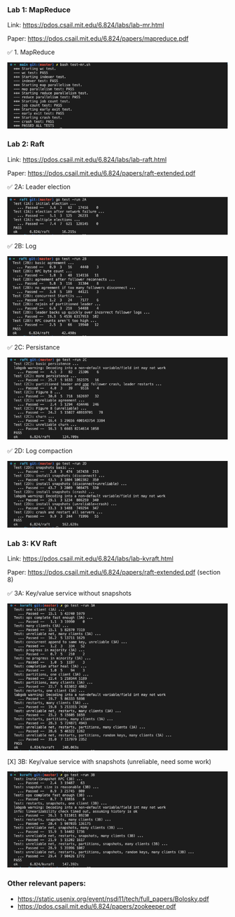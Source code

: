### Lab 1: MapReduce
Link: https://pdos.csail.mit.edu/6.824/labs/lab-mr.html

Paper: https://pdos.csail.mit.edu/6.824/papers/mapreduce.pdf

✅ 1. MapReduce

<p align="center"><img src="./test_ss/map_reduce.png" alt="tests"></p>

### Lab 2: Raft
Link: https://pdos.csail.mit.edu/6.824/labs/lab-raft.html

Paper: https://pdos.csail.mit.edu/6.824/papers/raft-extended.pdf

✅ 2A: Leader election

<p align="center"><img src="./test_ss/raft_2a.png" alt="tests"></p>

✅ 2B: Log

<p align="center"><img src="./test_ss/raft_2b.png" alt="tests"></p>

✅ 2C: Persistance

<p align="center"><img src="./test_ss/raft_2c.png" alt="tests"></p>

✅ 2D: Log compaction

<p align="center"><img src="./test_ss/raft_2d.png" alt="tests"></p>

### Lab 3: KV Raft
Link: https://pdos.csail.mit.edu/6.824/labs/lab-kvraft.html

Paper: https://pdos.csail.mit.edu/6.824/papers/raft-extended.pdf (section 8)

✅ 3A: Key/value service without snapshots

<p align="center"><img src="./test_ss/kvraft_3a.png" alt="tests"></p>

[X] 3B: Key/value service with snapshots (unreliable, need some work)

<p align="center"><img src="./test_ss/kvraft_3b.png" alt="tests"></p>

### Other relevant papers:
- https://static.usenix.org/event/nsdi11/tech/full_papers/Bolosky.pdf
- https://pdos.csail.mit.edu/6.824/papers/zookeeper.pdf